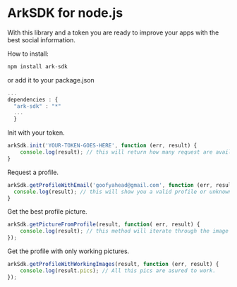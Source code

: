 ArkSDK for node.js
=======

With this library and a token you are ready to improve your apps with the best social information.

How to install:

```js
npm install ark-sdk
```
or add it to your package.json
```js
...
dependencies : {
  "ark-sdk" : "*"
  ...
  }
```

Init with your token.

```js
arkSdk.init('YOUR-TOKEN-GOES-HERE', function (err, result) {
	console.log(result); // this will return how many request are available on this token
}
```

Request a profile.

```js
arkSdk.getProfileWithEmail('goofyahead@gmail.com', function (err, result) {
  console.log(result); // this will show you a valid profile or unknown
}
```

Get the best profile picture.

```js
arkSdk.getPictureFromProfile(result, function( err, result) {
	console.log(result); // this method will iterate through the image to pick the best one. IT'S SLOW!
});
```

Get the profile with only working pictures.

```js
arkSdk.getProfileWithWorkingImages(result, function (err, result) {
	console.log(result.pics); // All this pics are asured to work.
});
```
